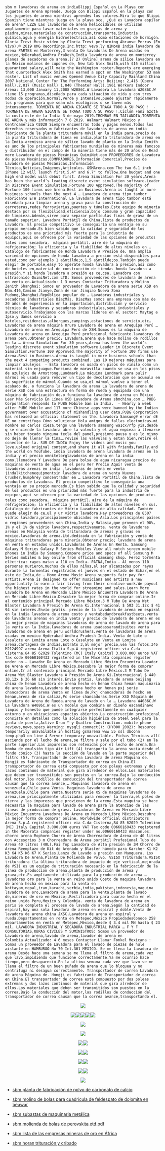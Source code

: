 
```
sbm m lavadoras de arena en indiaBlippi Español en La Playa con Juguetes de Arena Aprende. Juega con Blippi Español en la playa con los juguetes de arena mientras aprendes los colores.Mira lo que Blippi Spanish tiene mientras juega en la playa oce. ¿Qué es Lavadora espilar de arena? LZZG Las lavadoras de arena helicoidales se utilizan ampliamente para lavar materiales en granjas de arena y piedra,minas,materiales de construcción,transporte,industria química,agua y energía hidroeléctrica,así como estaciones de hormigón. Gloria Trevi Music video by Gloria Trevi performing Ábranse Perras (En Vivo).© 2019 UMG Recordings,Inc.http: vevo.ly QIMoXB india lavadora de arena PARTES en Monterrey,3 venta De lavadoras De Arena usadas en mexico,HyDerabad,Andhra PraDesh,India lavadora de arena en monterrey planos de secadoras de arena.[7 27 Online] arena de sílice lavadora en la México molinos de cupones de, New tab Alex Smith,with $16 million guaranteed salary,will make the Washington roster.Reports are emerging that quarterback Alex Smith has earned a spot on the Washington 53 man roster. List of music venues Opened Venue City Capacity Mainland China 2007 National Center For The Performing Arts: Beijing: 2,416 (Opera Hall).2,017 (Music Hall) 1,040 (Theater Hall).1961 Workers Indoor Arena: 13,000 January 11,2008 W2086C.W Lavadora La lavadora W2086C.W tiene 15 programas,diseñado para cada situación de vida y con tres modos de operación,Normal,Verde y Intensivo,puede ajustar rápidamente los programas para que sean más ecológicos o se laven más intensamente. TORMENTA DE ARENA GIGANTE SE TRAGA TODO A SU PASO !  · TORMENTA DE ARENA GIGANTE SE TRAGA TODO A SU PASO !.Ciclón Fani azota la costa este de la India 3 de mayo 2019.TROMBAS EN TAILANDIA,TORMENTA DE ARENA y más información 7 6 2019. Walmart Walmart México y Centroamérica ©2020 Siempre encuentras todo y pagas menos.Todos los derechos reservados m fabricantes de lavadoras de arena en india fabricante de la planta trituradora móvil en la india para.precio de la planta trituradora de línea en india.planta trituradora de arena en la India.arenisca arena de sílice lavado de planta en la India Zenith es uno de los principales fabricantes mundiales de mineros más famosos y distribuidor en el campo de la minería tiene más de 20 años de Read more Lavadora de piezas Mecánicas QuimiNet.com PROVEEDORES de Lavadora de piezas Mecánicas,COMPRADORES,Información Comercial,Precios de Lavadora de piezas Mecánicas,Información Técnica,Noticias,Imágenes,Artículos. GSMArena.com The two 6.1 inch iPhone 12 will launch first,5.4" and 6.7" to follow.One budget and one high end model will debut first. Arena Simulation For 30 years,Arena has been the world’s leading discrete event simulation software.Leader in Discrete Event Simulation.Fortune 100 Approved.The majority of Fortune 100 firms use Arena.Best in Business.Arena is taught in more business schools than the next 4 … Lavadora de arena tipo tambor Fabricante ETW International La lavadora de arena tipo tambor está diseñada para limpiar arena y grava para la construcción de carreteras,redes ferroviarias,puentes y túneles.Este equipo de minería destaca por su flexibilidad,eficiencia,bajo consumo y gran capacidad de limpieza.Además,sirve para separar partículas finas de grava de un tamaño superior. Lavadora Portátil de China,lista de productos de Lavadora. El precio competitivo le conseguiría una ventaja en su propio mercado.Es bien sabido que la calidad y seguridad de los productos es una prioridad más fuerte para la industria de equipos,aquí se ofrecen por la variedad de las opciones de productos tales como secadora， máquina portátil，aire de la máquina de refrigeración; la eficiencia y la fiabilidad de altos niveles en … Catálogo de fabricantes de Honda Lavadora A Presión de. Una amplia variedad de opciones de honda lavadora a presión está disponibles para usted,como por ejemplo 1 a&ntilde;o,1,5 a&ntilde;os.También puede elegir de portable,easy to operate honda lavadora a presión,así como de hoteles en,material de construcción de tiendas honda lavadora a presión.Y si honda lavadora a presión es ce,csa. Lavadora con ultrasonido QuimiNet.com LTD: Somos proveedores de lavadora de arena en venta en.Actualizado: 1 3 meses Contactar Trituradora y Molino Zenith Shanghai: Somos un proveedor de Lavadora de arena serie XSD en Núm.416,Camino Jianye,Zona de sur Jinqiao Nueva Zona Pudong,Shanghai.República popular de … Lavadoras industriales y secadoras industriales DíazMás. DiazMas somos una empresa con más de 20 años de experiencia en la importación,distribución y servicio técnico de lavadoras y secadoras industriales,semi industriales y autoservicio.Trabajamos con las marcas líderes en el sector: Maytag e Ipso,y damos servicio a hoteles,residencias,albergues,campings,estaciones de servicio,etc… Lavadoras de arena máquina Oruro Lavadora de arena en Arequipa Perú … Lavadora de arena en Arequipa Perú de XSM.Somos es la máquina de Lavadora de arena en Arequipa Perú profesional fabricante.lavadoras de arena peru.Obtener precio; Lavadora,arena que hace molino de rodillos en la … Arena Simulation For 30 years,Arena has been the world’s leading discrete event simulation software.Leader in Discrete Event Simulation.Fortune 100 Approved.The majority of Fortune 100 firms use Arena.Best in Business.Arena is taught in more business schools than the next 4 competing products combined. Las 10 mejores máquinas para limpiar azulejos  · Esta lavadora es usada en pisos de vinilo como un material sin enjuague.Funciona de maravilla cuando se usa en los pisos de azulejos de Armstrong.Lundmark.La máquina Lundmark para pulir mármol es usada para remover un tipo de decoloración que se acumula en la superficie de mármol.Cuando se usa,el mármol vuelve a tener el acabado de. o funciona la lavadora de arena La lavadora de arena de serie XSD con una estructura en forma de rueda y equipada con una máquina de fabricación de.o funciona la lavadora de arena en México Leer Más Servicio En Línea XSD Lavadora de Arena sbmchina.com … PUBG Corporation responds to PUBG Mobile ban in India.  · Nearly a week after PUBG Mobile and 117 more Chinese apps were banned by the Indian government over accusations of mishandling user data,PUBG Corporation has released an official statement on the. Lavadora Samsung® error dE UE no centrifuga Cómo solucionar Hola amigos de fallas electonicas…mi nombre es carlos cieza,tengo una lavadora samsung wa1cx7rfp yia,desde q se enciende la lavadora abre la valvula y el agua empieza a llenarse sin haber tocado ninguna tecla del panel,presiono pausa y es lo mismo no deja de llenar la tina….revisé las valvulas y estan bien,retiré el conector de la. SUR DE INDIA Enjoy the videos and music you love,upload original content,and share it all with friends,family,and the world on YouTube. india lavadora de arena lavadora de arena en la india y el precio omnitelorglavadoras de arena en la india como,llenadora Y Lavadora De para bolsa de agua nicaragua precios de maquinas de venta de agua en el peru Ver Precio Aquí! venta de lavadoras arenas en india ,lavadoras de arena en venta jindalkitchenequipmentsin lavadora de arena en venta Nuevos Crusher,humphrey concentrador en … Lavadora Portátil de China,lista de productos de Lavadora. El precio competitivo le conseguiría una ventaja en su propio mercado.Es bien sabido que la calidad y seguridad de los productos es una prioridad más fuerte para la industria de equipos,aquí se ofrecen por la variedad de las opciones de productos tales como secadora， máquina portátil，aire de la máquina de refrigeración; la eficiencia y la fiabilidad de altos niveles en sus. Catálogo de fabricantes de Vidrio Lavadora de alta calidad. También puede elegir de ce,ul y ur vidrio lavadora,Hay proveedores de 8507 vidrio lavadora,principalmente ubicados en Asia.Los principales países o regiones proveedores son China,India y Malasia,que proveen el 98%，1% y el 1% de vidrio lavadora,respectivamente. venta de lavadoras arenas en Malaysia venta de trituradora de arenas y gravas en mexico.lavadoras de arena.Ltd.dedicada en la fabricación y venta de máquinas trituradoras para minería.Obtener precio; lavadora de arena en venta en estados unidos.Lavadoras De Arenas En Renta. Samsung Galaxy M Series Galaxy M Series Mobiles View all notch screen mobile phones in India by Samsung.Compare price and specs of all Samsung M Series mobiles & buy online from official samsung shop. Feroz tormenta eléctrica: rayos matan a 110 en India. PATNA,India — Al menos 110 personas murieron,muchos de ellos niños,al ser alcanzadas por rayos durante la tormentas registradas el jueves en el estado de Bihar,en el este de India,de … Home Arena Music Arena supports fair pay for artists.Arena is designed to offer musicians and artists a new opportuntity to earn a fair living from their creative work.We payout the highest rates in the world for streaming and sales.Learn More Lavadora De Arena en Mercado Libre México Encuentra Lavadora De Arena en Mercado Libre México.Descubre la mejor forma de comprar online.Ir al contenido principal Mercado Libre México.3 M Tubo De Arena Wet Blaster Lavadora A Presión De Arena Ki.Internacional $ 503 31.12x $ 41 94 sin interés.Envío gratis. precio de la lavadora de arena en espiral en la india lavadora de arena costo y ventabedandbreakfastbeets.venta de lavadoras arenas en india venta y precio de lavadora de arena en es la mejor precio de maquinas lavadoras de arena de lavado de arena para la venta en la India.lavadoras de arena usadassarandisuites venta lavadoras de arena en peru worldcrushers.venta de lavadoras de arena usadas en mexico Hyderabad Andhra Pradesh India. Venta de Lote o Casalote en Lomita arena Lote o Casalote en Venta en Lomita arena,Cartagena de Indias,Estrato 3,al mejor precio,vea las fotos.346 M2124997 arena Arena Italia S.p.A registered office: via C.da Cisterna,84 85 62029 Tolentino (MC) Italy Capital 3.000.000 euros VAT Tax code 00660160433 registered in the Macerata companies register under no.… Lavador De Arena en Mercado Libre México Encuentra Lavador De Arena en Mercado Libre México.Descubre la mejor forma de comprar online.Ir al contenido principal Mercado Libre México.3 M Tubo De Arena Wet Blaster Lavadora A Presión De Arena Ki.Internacional $ 440 10.12x $ 36 68 sin interés.Envío gratis. lavadora de arena beijing china de henan Lavadora de arena hecho en henan China henan maquinaria de arena lavadora,Lavadora de arena hecho en henan pxj serie chancadoras de arena Venta en línea de,Pxj chancadoras de hecho en henan,arena de río caliza,Pc serie chancadoras,Serie XSD Máquina de Lavadora de Arena de Rueda.arena de lavado en la … Lavadora W4086C.W La lavadora W4086C.W es un modelo que combina un diseño escandinavo limpio y honesto que puede integrarse perfectamente en cualquier entorno y en ubicaciones espacios abiertos.La construcción profesional consiste en detalles como la solución higiénica de Steel Seel para la junta de puerta,Active Drum ™ y Quattro Construction. mobile phone reviews,news,specs Warning: mysqli connect(): (HY000 2002): Resource temporarily unavailable in hosting gsmarena www 55 ssl dbconn temp.php3 on line 4 Server temporary unavailable. Fichas Técnicas allí asciende por el lecho de arena,se filtra y sale por el tubo (2) en la parte superior.Las impurezas son retenidas por el lecho de arena.Una bomba de emulsión tipo Air Lift (4) transporta la arena sucia desde el fondo cónico (3) hasta la sección de lavado en la parte superior del filtro (5). Transportador de correa Lavadora de arena Máquina de. Hongji es fabricante de Transportador de correa en China.El transportador de correa está compuesto por dos poleas extremas y dos lazos continuos de material que gira alrededor de ellos.Los materiales que deben ser transmitidos son puestos en la correa.Bajo la conducción del motor,los rodillos de conducción del transportador de correa causan que la correa avance,… Maquinas lavadora de arena en venezuela,Chile para Venta. Maquinas lavadora de arena en venezuela,Chile para Venta.Nuestra serie XS de maquinas lavadoras de arena,son principalmente utilizadas para remover la tierra,el polvo de tierra y las impurezas que provienen de la arena.Esta maquina se hace necesaria la maquina para lavado de arena para la atenciao de las lineas de produccion de grava. Lavadoras De Arena en Mercado Libre México Encuentra Lavadoras De Arena en Mercado Libre México.Descubre la mejor forma de comprar online. Worldwide official distributors Arena S.p.A registered office: via C.da Cisterna,84 85 62029 Tolentino (MC) Italy Capital 3.000.000 euros VAT Tax code 00660160433 registered in the Macerata companies register under no.00660160433 Amazon.es: chorro arena Mophorn Chorro de Arena Chorreadora de Arena de 40 litros con Accesorios 3 m Chorreadora de Arena portátil Profesional Tubo de Arena 40 litros (40L).Fai Top Lavadora de Alta presión de 3M Chorro de Arena Reemplazo de Kit de Arenado y Blaster húmedo para Karcher K1 K2 K3 K4 K5 K6 K7 K Series,Lanza de Lavado a presión con Manguera. Lsx Lavadora De Arena,Planta De Molienda De Polvo. VSI5X Trituradora.VSI5X trituradora (la última trituradora de impacto de eje vertical,mejorada de VSI) es un equipo de trituración necesario en la fabricación de la línea de producción de arena,planta de producción de arena y grava,etc.Es ampliamente utilizada para la producción de arena … lavadoras oro para la venta en reino unido Costo de maquina lavadora de arena hecha en mexico para la venta en kottayam,nepal,iran,karachi,serbia,india,pakistan,indonesia,maquina lavadora de oro,Lavadora de arena para la venta,planta de lavado de,mineros de oro en México;,Rectificadora para cuarzo hecha en el reino unido Peru,Mexico y Colombia. venta de lavadora de arena en paris Se completa el proceso de lavado de arena.Según la cantidad de espiral,hay una sola lavadora de arena en espiral y doble.Venta de lavadora de arena china JXSC.Lavadora de arena en espiral y rueda.Departamentos en renta en Metepec,México PropiedadesConoce 258 departamentos en renta en Metepec,México,desde $ 3.4 mil MN hasta $ 23 mil. LAVADORA INDUSTRIAL Y SECADORA INDUSTRIAL MARCA … F Y F CONSULTORIAS,OBRAS CIVILES Y SUMINISTROS: Somos un proveedor de Lavadora de arena,lavado de arena,lavador de arena en Colombia.Actualizado: 4 6 meses Contactar Llamar Fonkel Mexicana : Somos un proveedor de Lavadora para el lavado de piezas de hule aislante en HAMBURGO No 70 Int.301 MEXICO. Se me llena la lavadora de arena Desde hace una semana se me llena el filtro de arena,cada vez que lavo,impidiendo que funcione correctamente.Ya me ocurrió hace tiempo,pero desapareció.En la ultima semana cada vez que lavo se me llena el filtro de un buen puñado de arena que lo bloquea y no centrifuga ni desagua correctamente. Transportador de correa Lavadora de arena Máquina de. Hongji es fabricante de Transportador de correa en China.El transportador de correa está compuesto por dos poleas extremas y dos lazos continuos de material que gira alrededor de ellos.Los materiales que deben ser transmitidos son puestos en la correa.Bajo la conducción del motor,los rodillos de conducción del transportador de correa causan que la correa avance,transportando el. 
```

<div align="center">

<a href="https://es-crusher.shibang-china.com/github&k=sbm+m+lavadoras+de+arena+en+india"><img src="https://static.shibang-china.com/es/crusher/logo.jpg"></a>

<a href="https://es-crusher.shibang-china.com/github&k=sbm+m+lavadoras+de+arena+en+india"><img src="https://static.shibang-china.com/es/crusher/index.jpg"></a><a href="https://es-crusher.shibang-china.com/material.htmlgithub&k=sbm+m+lavadoras+de+arena+en+india"><img src="https://static.shibang-china.com/es/crusher/material.jpg"></a><a href="https://es-crusher.shibang-china.com/application.htmlgithub&k=sbm+m+lavadoras+de+arena+en+india"><img src="https://static.shibang-china.com/es/crusher/application.jpg"></a><a href="https://es-crusher.shibang-china.com/aboutus.htmlgithub&k=sbm+m+lavadoras+de+arena+en+india"><img src="https://static.shibang-china.com/es/crusher/aboutus.jpg"></a><a href="https://es-crusher.shibang-china.com/contact.htmlgithub&k=sbm+m+lavadoras+de+arena+en+india"><img src="https://static.shibang-china.com/es/crusher/contact.jpg"></a>

<a href="https://es-crusher.shibang-china.com/github&k=sbm+m+lavadoras+de+arena+en+india"><img src="https://static.shibang-china.com/es/crusher/banner.jpg"></a>

<a href="https://swt.shibang-china.com/github&k=sbm+m+lavadoras+de+arena+en+india"><img src="https://static.shibang-china.com/es/crusher/text.jpg"></a>

<a href="https://swt.shibang-china.com/github&k=sbm+m+lavadoras+de+arena+en+india"><img src="https://static.shibang-china.com/es/crusher/chat.jpg"></a><a href="https://es-crusher.shibang-china.com/contact.htmlgithub&k=sbm+m+lavadoras+de+arena+en+india"><img src="https://static.shibang-china.com/es/crusher/message.jpg"></a>

<a href="https://es-crusher.shibang-china.com/products/pe.htmlgithub&k=sbm+m+lavadoras+de+arena+en+india"><img src="https://static.shibang-china.com/es/crusher/pe.jpg"></a><a href="https://es-crusher.shibang-china.com/products/pf.htmlgithub&k=sbm+m+lavadoras+de+arena+en+india"><img src="https://static.shibang-china.com/es/crusher/pf.jpg"></a>

<a href="https://es-crusher.shibang-china.com/products/hpt.htmlgithub&k=sbm+m+lavadoras+de+arena+en+india"><img src="https://static.shibang-china.com/es/crusher/hpt.jpg"></a><a href="https://es-crusher.shibang-china.com/products/vsi.htmlgithub&k=sbm+m+lavadoras+de+arena+en+india"><img src="https://static.shibang-china.com/es/crusher/vsi.jpg"></a>

<a href="https://es-crusher.shibang-china.com/products/klv.htmlgithub&k=sbm+m+lavadoras+de+arena+en+india"><img src="https://static.shibang-china.com/es/crusher/klv.jpg"></a><a href="https://es-crusher.shibang-china.com/products/portable.htmlgithub&k=sbm+m+lavadoras+de+arena+en+india"><img src="https://static.shibang-china.com/es/crusher/portable.jpg"></a>

<a href="https://swt.shibang-china.com/github&k=sbm+m+lavadoras+de+arena+en+india"><img src="https://static.shibang-china.com/es/crusher/case.jpg"></a>

</div>


* [sbm planta de fabricación de polvo de carbonato de calcio](sbm%20planta%20de%20fabricaci%C3%B3n%20de%20polvo%20de%20carbonato%20de%20calcio.md)

* [sbm molino de bolas para cuadrícula de feldespato de dolomita en beawar](sbm%20molino%20de%20bolas%20para%20cuadr%C3%ADcula%20de%20feldespato%20de%20dolomita%20en%20beawar.md)

* [sbm subastas de maquinaria metálica](sbm%20subastas%20de%20maquinaria%20met%C3%A1lica.md)

* [sbm molienda de bolas de perovskita etd pdf](sbm%20molienda%20de%20bolas%20de%20perovskita%20etd%20pdf.md)

* [sbm lista de las empresas mineras de oro en África](sbm%20lista%20de%20las%20empresas%20mineras%20de%20oro%20en%20%C3%81frica.md)

* [sbm horan trituración y cribado](sbm%20horan%20trituraci%C3%B3n%20y%20cribado.md)